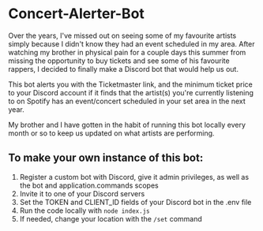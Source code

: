 # Concert-Alerter-Bot
Over the years, I've missed out on seeing some of my favourite artists simply because I didn't know they had an event scheduled in my area. After watching my brother in physical pain for a couple days this summer from missing the opportunity to buy tickets and see some of his favourite rappers, I decided to finally make a Discord bot that would help us out.

This bot alerts you with the Ticketmaster link, and the minimum ticket price to your Discord account if it finds that the artist(s) you're currently listening to on Spotify has an event/concert scheduled in your set area in the next year.

My brother and I have gotten in the habit of running this bot locally every month or so to keep us updated on what artists are performing.

## To make your own instance of this bot:
1. Register a custom bot with Discord, give it admin privileges, as well as the bot and application.commands scopes
2. Invite it to one of your Discord servers
3. Set the TOKEN and CLIENT_ID fields of your Discord bot in the .env file
4. Run the code locally with ```node index.js```
5. If needed, change your location with the ```/set``` command
